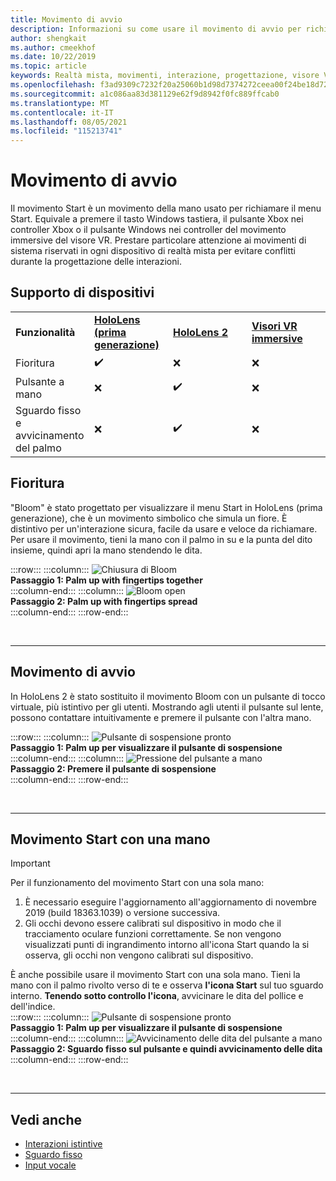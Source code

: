 ```yaml
---
title: Movimento di avvio
description: Informazioni su come usare il movimento di avvio per richiamare il menu Start HoloLens e Windows Mixed Reality visori VR immersive.
author: shengkait
ms.author: cmeekhof
ms.date: 10/22/2019
ms.topic: article
keywords: Realtà mista, movimenti, interazione, progettazione, visore VR di realtà mista, visore VR di realtà mista windows, visore VR di realtà virtuale, HoloLens, MRTK, realtà mista Toolkit, fiore
ms.openlocfilehash: f3ad9309c7232f20a25060b1d98d7374272ceea00f24be18d7263b8ec7002fb3
ms.sourcegitcommit: a1c086aa83d381129e62f9d8942f0fc889ffcab0
ms.translationtype: MT
ms.contentlocale: it-IT
ms.lasthandoff: 08/05/2021
ms.locfileid: "115213741"
---
```

# <a name="start-gesture"></a>Movimento di avvio

Il movimento Start è un movimento della mano usato per richiamare il menu Start. Equivale a premere il tasto Windows tastiera, il pulsante Xbox nei controller Xbox o il pulsante Windows nei controller del movimento immersive del visore VR. Prestare particolare attenzione ai movimenti di sistema riservati in ogni dispositivo di realtà mista per evitare conflitti durante la progettazione delle interazioni.

## <a name="device-support"></a>Supporto di dispositivi

<table>
    <colgroup>
    <col width="25%" />
    <col width="25%" />
    <col width="25%" />
    <col width="25%" />
    </colgroup>
    <tr>
        <td><strong>Funzionalità</strong></td>
        <td><a href="/hololens/hololens1-hardware"><strong>HoloLens (prima generazione)</strong></a></td>
        <td><a href="https://docs.microsoft.com/hololens/hololens2-hardware"><strong>HoloLens 2</strong></td>
        <td><a href="../discover/immersive-headset-hardware-details.md"><strong>Visori VR immersive</strong></a></td>
    </tr>
     <tr>
        <td>Fioritura</td>
        <td>✔️</td>
        <td>❌</td>
        <td>❌</td>
    </tr>
     <tr>
        <td>Pulsante a mano</td>
        <td>❌</td>
        <td>✔️</td>
        <td>❌</td>
    </tr>
    <tr>
        <td>Sguardo fisso e avvicinamento del palmo</td>
        <td>❌</td>
        <td>✔️</td>
        <td>❌</td>
    </tr>
</table>

## <a name="bloom"></a>Fioritura

"Bloom" è stato progettato per visualizzare il menu Start in HoloLens (prima generazione), che è un movimento simbolico che simula un fiore. È distintivo per un'interazione sicura, facile da usare e veloce da richiamare. Per usare il movimento, tieni la mano con il palmo in su e la punta del dito insieme, quindi apri la mano stendendo le dita.

:::row:::
    :::column:::
        ![Chiusura di Bloom](images/bloom-close.png)<br>
        **Passaggio 1: Palm up with fingertips together**<br>
    :::column-end:::
    :::column:::
        ![Bloom open](images/bloom-open.png)<br>
        **Passaggio 2: Palm up with fingertips spread**<br>
    :::column-end:::
:::row-end:::

<br>

---

## <a name="start-gesture"></a>Movimento di avvio

In HoloLens 2 è stato sostituito il movimento Bloom con un pulsante di tocco virtuale, più istintivo per gli utenti. Mostrando agli utenti il pulsante sul lente, possono contattare intuitivamente e premere il pulsante con l'altra mano.

:::row:::
    :::column:::
        ![Pulsante di sospensione pronto](images/wrist-button-ready.png)<br>
        **Passaggio 1: Palm up per visualizzare il pulsante di sospensione**<br>
    :::column-end:::
    :::column:::
        ![Pressione del pulsante a mano](images/wrist-button-press.png)<br>
        **Passaggio 2: Premere il pulsante di sospensione**<br>
    :::column-end:::
:::row-end:::

<br>

---

## <a name="one-handed-start-gesture"></a>Movimento Start con una mano

> [!IMPORTANT]
> Per il funzionamento del movimento Start con una sola mano:
>
> 1. È necessario eseguire l'aggiornamento all'aggiornamento di novembre 2019 (build 18363.1039) o versione successiva.
> 1. Gli occhi devono essere calibrati sul dispositivo in modo che il tracciamento oculare funzioni correttamente. Se non vengono visualizzati punti di ingrandimento intorno all'icona Start quando la si osserva, gli occhi non vengono calibrati sul dispositivo.

È anche possibile usare il movimento Start con una sola mano. Tieni la mano con il palmo rivolto verso di te e osserva **l'icona Start** sul tuo sguardo interno. **Tenendo sotto controllo l'icona**, avvicinare le dita del pollice e dell'indice.<br>
:::row:::
    :::column:::
        ![Pulsante di sospensione pronto](images/wrist-button-ready.png)<br>
        **Passaggio 1: Palm up per visualizzare il pulsante di sospensione**<br>
    :::column-end:::
    :::column:::
        ![Avvicinamento delle dita del pulsante a mano](images/wrist-button-pinch.png)<br>
        **Passaggio 2: Sguardo fisso sul pulsante e quindi avvicinamento delle dita**<br>
    :::column-end:::
:::row-end:::

<br>

---

## <a name="see-also"></a>Vedi anche

* [Interazioni istintive](interaction-fundamentals.md)
* [Sguardo fisso](eye-tracking.md)
* [Input vocale](voice-input.md)